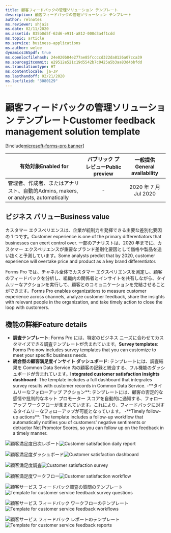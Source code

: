```yaml
---
title: 顧客フィードバックの管理ソリューション テンプレート
description: 顧客フィードバックの管理ソリューション テンプレート
author: relnotes
ms.reviewer: shjais
ms.date: 02/11/2020
ms.assetid: 835b0d5f-62d6-e911-a812-000d3a4f1cdd
ms.topic: article
ms.service: business-applications
ms.author: welee
dynamics365pdf: true
ms.openlocfilehash: 24e020b84e277ae85fccccd322da8126a07cca39
ms.sourcegitcommit: e29512e521c19d5542b7c0425a5b3aa83d4bbfdd
ms.translationtype: HT
ms.contentlocale: ja-JP
ms.lasthandoff: 02/21/2020
ms.locfileid: "3080129"
---
```

# <a name="customer-feedback-management-solution-template"></a><span data-ttu-id="52370-103">顧客フィードバックの管理ソリューション テンプレート</span><span class="sxs-lookup"><span data-stu-id="52370-103">Customer feedback management solution template</span></span>
[!include[microsoft-forms-pro banner](../includes/microsoft-forms-pro.md)]

| <span data-ttu-id="52370-104">有効対象</span><span class="sxs-lookup"><span data-stu-id="52370-104">Enabled for</span></span>    |  <span data-ttu-id="52370-105">パブリック プレビュー</span><span class="sxs-lookup"><span data-stu-id="52370-105">Public preview</span></span> | <span data-ttu-id="52370-106">一般提供</span><span class="sxs-lookup"><span data-stu-id="52370-106">General availability</span></span> | 
| ---------- | :----------: |:----------: |
|<span data-ttu-id="52370-107">管理者、作成者、またはアナリスト、自動的</span><span class="sxs-lookup"><span data-stu-id="52370-107">Admins, makers, or analysts, automatically</span></span>|-| <span data-ttu-id="52370-108">2020 年 7 月</span><span class="sxs-lookup"><span data-stu-id="52370-108">Jul 2020</span></span>|


## <a name="business-value"></a><span data-ttu-id="52370-109">ビジネス バリュー</span><span class="sxs-lookup"><span data-stu-id="52370-109">Business value</span></span>
<!-- bv start -->
<span data-ttu-id="52370-110">カスタマー エクスペリエンスは、企業が統制力を発揮できる主要な差別化要因の 1 つです。</span><span class="sxs-lookup"><span data-stu-id="52370-110">Customer experience is one of the primary differentiators that businesses can exert control over.</span></span> <span data-ttu-id="52370-111">一部のアナリストは、2020 年までに、カスタマー エクスペリエンスが重要なブランド差別化要因として価格や製品を追い抜くと予測しています。</span><span class="sxs-lookup"><span data-stu-id="52370-111">Some analysts predict that by 2020, customer experience will overtake price and product as a key brand differentiator.</span></span> 

<span data-ttu-id="52370-112">Forms Pro では、チャネル全体でカスタマー エクスペリエンスを測定し、顧客のフィードバックを分析し、組織内の関係者とインサイトを共有しながら、タイムリーなアクションを実行して、顧客とのコミュニケーションを完結させることができます。</span><span class="sxs-lookup"><span data-stu-id="52370-112">Forms Pro enables organizations to measure customer experience across channels, analyze customer feedback, share the insights with relevant people in the organization, and take timely action to close the loop with customers.</span></span>
<!-- bv end -->



## <a name="feature-details"></a><span data-ttu-id="52370-113">機能の詳細</span><span class="sxs-lookup"><span data-stu-id="52370-113">Feature details</span></span>
<!--feature detail start -->
- <span data-ttu-id="52370-114">**調査テンプレート**: Forms Pro には、特定のビジネス ニーズに合わせてカスタマイズできる調査テンプレートが含まれています。</span><span class="sxs-lookup"><span data-stu-id="52370-114">**Survey templates**: Forms Pro now includes survey templates that you can customize to meet your specific business needs.</span></span>
- <span data-ttu-id="52370-115">**統合型の顧客満足度インサイト ダッシュボード**: テンプレートには、調査結果を Common Data Service 内の顧客の記録と統合する、フル機能のダッシュボードが含まれています。</span><span class="sxs-lookup"><span data-stu-id="52370-115">**Integrated customer satisfaction insights dashboard**: The template includes a full dashboard that integrates survey results with customer records in Common Data Service.</span></span><span data-ttu-id="52370-116">
-\*\*タイムリーなフォローアップ アクション\*\*: テンプレートには、顧客の否定的な感情や批判的なネット プロモーター スコアを自動的に通知する、フォローアップ ワークフローが含まれています。これにより、フィードバックに対するタイムリーなフォローアップが可能となっています。</span><span class="sxs-lookup"><span data-stu-id="52370-116">
-\*\*Timely follow-up actions\*\*: The template includes a follow-up workflow that automatically notifies you of customers' negative sentiments or detractor Net Promotor Scores, so you can follow up on the feedback in a timely manner.</span></span>
<!--feature detail end -->

<span data-ttu-id="52370-117">![顧客満足度日次レポート](media/customersatisfaction_dailyreport.png "顧客満足度日次レポート")</span><span class="sxs-lookup"><span data-stu-id="52370-117">![Customer satisfaction daily report](media/customersatisfaction_dailyreport.png "Customer satisfaction daily report")</span></span>
<!-- Picture 1 -->

<span data-ttu-id="52370-118">![顧客満足度ダッシュボード](media/customersatisfaction_dashboard3.png "顧客満足度ダッシュボード")</span><span class="sxs-lookup"><span data-stu-id="52370-118">![Customer satisfaction dashboard](media/customersatisfaction_dashboard3.png "Customer satisfaction dashboard")</span></span>
<!-- Picture 2 -->

<span data-ttu-id="52370-119">![顧客満足度調査](media/customersatisfaction_survey.png "顧客満足度調査")</span><span class="sxs-lookup"><span data-stu-id="52370-119">![Customer satisfaction survey](media/customersatisfaction_survey.png "Customer satisfaction survey")</span></span>
<!-- Picture 3 -->

<span data-ttu-id="52370-120">![顧客満足度ワークフロー](media/customersatisfaction_workflow.png "顧客満足度ワークフロー")</span><span class="sxs-lookup"><span data-stu-id="52370-120">![Customer satisfaction workflow](media/customersatisfaction_workflow.png "Customer satisfaction workflow")</span></span>
<!-- Picture 4 -->

<span data-ttu-id="52370-121">![顧客サービス フィードバック調査の質問のテンプレート](media/templateux3.png "顧客サービス フィードバック調査の質問のテンプレート")</span><span class="sxs-lookup"><span data-stu-id="52370-121">![Template for customer service feedback survey questions](media/templateux3.png "Template for customer service feedback survey questions")</span></span>
<!-- Picture 5 -->

<span data-ttu-id="52370-122">![顧客サービス フィードバック ワークフローのテンプレート](media/templateux4.png "顧客サービス フィードバック ワークフローのテンプレート")</span><span class="sxs-lookup"><span data-stu-id="52370-122">![Template for customer service feedback workflows](media/templateux4.png "Template for customer service feedback workflows")</span></span>
<!-- Picture 6 -->

<span data-ttu-id="52370-123">![顧客サービス フィードバック レポートのテンプレート](media/templateux5.png "顧客サービス フィードバック レポートのテンプレート")</span><span class="sxs-lookup"><span data-stu-id="52370-123">![Template for customer service feedback reports](media/templateux5.png "Template for customer service feedback reports")</span></span>
<!-- Picture 7 -->








